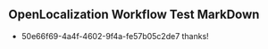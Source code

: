 ## OpenLocalization Workflow Test MarkDown
* 50e66f69-4a4f-4602-9f4a-fe57b05c2de7 
thanks!<!--HONumber=Feb16_HO4-->
